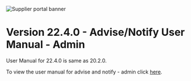 
![Supplier portal banner](../../../../images/banner-supplier-portal.jpg)

# Version 22.4.0 - Advise/Notify User Manual - Admin

User Manual for 22.4.0 is same as 20.2.0. 

To view the user manual for advise and notify - admin click [here](../20.2.0/usermanual-supplierportal-advise-notify-admin.md).
